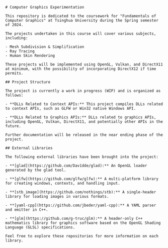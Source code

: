     # Computer Graphics Experimentation

    This repository is dedicated to the coursework for "Fundamentals of Computer Graphics" at Tsinghua University during the Spring semester of 2024.

    The projects undertaken in this course will cover various subjects, including:

    - Mesh Subdivision & Simplification
    - Ray Tracing
    - Human Skin Rendering

    These projects will be implemented using OpenGL, Vulkan, and DirectX11 at minimum, with the possibility of incorporating DirectX12 if time permits.

    ## Project Structure

    The project is currently a work in progress (WIP) and is organized as follows:

    - **DLLs Related to Context APIs:** This project compiles DLLs related to context APIs, such as GLFW or Win32 native Windows API.

    - **DLLs Related to Graphics APIs:** DLLs related to graphics APIs, including OpenGL, Vulkan, DirectX11, and potentially other APIs in the future.

    Further documentation will be released in the near ending phase of the project.

    ## External Libraries

    The following external libraries have been brought into the project:

    - **[glad](https://github.com/Dav1dde/glad):** An OpenGL loader generated by the glad tool.

    - **[glfw](https://github.com/glfw/glfw):** A multi-platform library for creating windows, contexts, and handling input.

    - **[stb_image](https://github.com/nothings/stb):** A single-header library for loading images in various formats.

    - **[yaml-cpp](https://github.com/jbeder/yaml-cpp):** A YAML parser and emitter in C++.

    - **[glm](https://github.com/g-truc/glm):** A header-only C++ mathematics library for graphics software based on the OpenGL Shading Language (GLSL) specifications.

    Feel free to explore these repositories for more information on each library.
